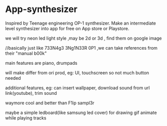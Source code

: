 # App-synthesizer
Inspired by Teenage engineering OP-1 synthesizer. Make an intermediate level synthesizer into app for free on App store or Playstore.

we will try neon led light style ,may be 2d or 3d , find them on google image

//basically just like 733N4g3 3Ng1N33R 0P1 ,we can take references from their "manual b00k" 

main features are piano, drumpads

will make differ from ori prod,  eg: UI, touchscreen so not much button needed

additional features, eg: can insert wallpaper, download sound from url link(youtube), trim sound

waymore cool and better than F1ip sampl3r

maybe a simple ledboard(like samsung led cover) for drawing gif animate while playing tracks
